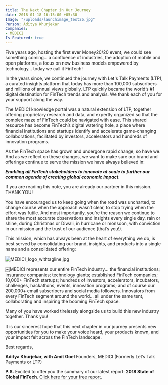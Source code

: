 ```yaml
---
title: The Next Chapter in Our Journey
date: 2018-01-18 16:15:00 +05:30
Image: "/uploads/launchimage_test26.jpg"
Person: Aditya Khurjekar
Companies:
- MEDICI
Is Featured: true
---
```


Five years ago, hosting the first ever Money20/20 event, we could see something coming… a confluence of industries, the adoption of mobile and open platforms, a focus on new business models empowered by technology… today we call it FinTech!

In the years since, we continued the journey with Let's Talk Payments (LTP), a curated insights platform that today has more than 100,000 subscribers and millions of annual views globally. LTP quickly became the world’s #1 digital destination for FinTech trends and analysis. We thank each of you for your support along the way.

The MEDICI knowledge portal was a natural extension of LTP, together offering proprietary research and data, and expertly organized so that the complex maze of FinTech could be navigated with ease. This shared resource has become FinTech’s digital watering hole, a place where financial institutions and startups identify and accelerate game-changing collaborations, facilitated by investors, accelerators and hundreds of innovation programs.

As the FinTech space has grown and undergone rapid change, so have we. And as we reflect on these changes, we want to make sure our brand and offerings continue to serve the mission we have always believed in:

_**Enabling all FinTech stakeholders to innovate at scale to further our common agenda of creating global economic impact.**_

If you are reading this note, you are already our partner in this mission. THANK YOU!

You have encouraged us to keep going when the road was uncharted, to change course when the approach wasn’t clear, to stop trying when the effort was futile. And most importantly, you’re the reason we continue to share the most accurate observations and insights every single day, rain or shine, during Christmas or Diwali, in hurricane or monsoon, with conviction in our mission and the trust of our audience (that’s you!).

This mission, which has always been at the heart of everything we do, is best served by consolidating our brand, insights, and products into a single name and a consolidated offering:

![MEDICI_logo_withtagline.jpg](/uploads/MEDICI_logo_withtagline.jpg)

￼MEDICI represents our entire FinTech industry... the financial institutions; insurance companies; technology giants; established FinTech companies; 10,000\+ FinTech startups; hundreds of investors, accelerators, incubators, challenges, hackathons, events, innovation programs; and of course our 200,000\+ email subscribers and social media followers. Innovators from every FinTech segment around the world… all under the same tent, collaborating and inspiring the booming FinTech space.

Many of you have worked tirelessly alongside us to build this new industry together. Thank you!

It is our sincerest hope that this next chapter in our journey presents new opportunities for you to make your voice heard, your products known, and your impact felt across the FinTech landscape.

Best regards,

**Aditya Khurjekar, with Amit Goel**
Founders, MEDICI (Formerly Let’s Talk Payments or LTP)

**P.S.** Excited to offer you the summary of our latest report: **2018 State of Global FinTech**. [Click here for your free report](/state-of-fintech-2018/).